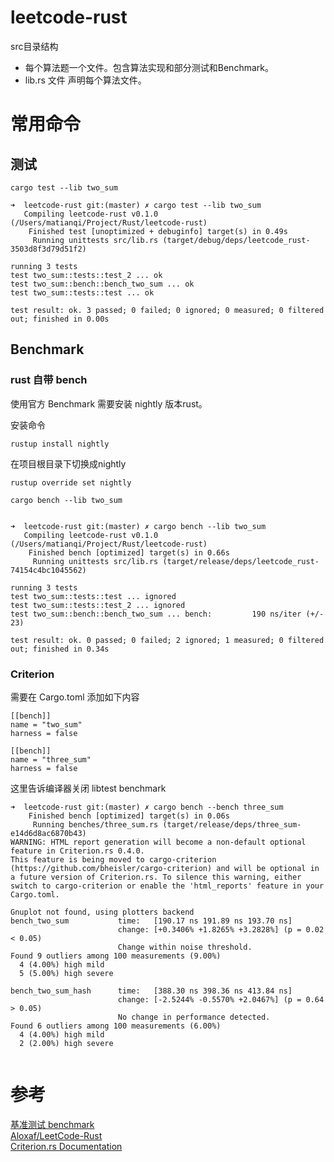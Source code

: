 # leetcode-rust

src目录结构
* 每个算法题一个文件。包含算法实现和部分测试和Benchmark。
* lib.rs 文件 声明每个算法文件。


# 常用命令

## 测试

`cargo test --lib two_sum`

```
➜  leetcode-rust git:(master) ✗ cargo test --lib two_sum
   Compiling leetcode-rust v0.1.0 (/Users/matianqi/Project/Rust/leetcode-rust)
    Finished test [unoptimized + debuginfo] target(s) in 0.49s
     Running unittests src/lib.rs (target/debug/deps/leetcode_rust-3503d8f3d79d51f2)

running 3 tests
test two_sum::tests::test_2 ... ok
test two_sum::bench::bench_two_sum ... ok
test two_sum::tests::test ... ok

test result: ok. 3 passed; 0 failed; 0 ignored; 0 measured; 0 filtered out; finished in 0.00s

```
## Benchmark

### rust 自带 bench
使用官方 Benchmark 需要安装 nightly 版本rust。

安装命令

`rustup install nightly`

在项目根目录下切换成nightly

`rustup override set nightly`

`cargo bench --lib two_sum`

```

➜  leetcode-rust git:(master) ✗ cargo bench --lib two_sum
   Compiling leetcode-rust v0.1.0 (/Users/matianqi/Project/Rust/leetcode-rust)
    Finished bench [optimized] target(s) in 0.66s
     Running unittests src/lib.rs (target/release/deps/leetcode_rust-74154c4bc1045562)

running 3 tests
test two_sum::tests::test ... ignored
test two_sum::tests::test_2 ... ignored
test two_sum::bench::bench_two_sum ... bench:         190 ns/iter (+/- 23)

test result: ok. 0 passed; 0 failed; 2 ignored; 1 measured; 0 filtered out; finished in 0.34s

```

### Criterion

需要在 Cargo.toml 添加如下内容

```
[[bench]]
name = "two_sum"
harness = false

[[bench]]
name = "three_sum"
harness = false

```
这里告诉编译器关闭 libtest benchmark  

```
➜  leetcode-rust git:(master) ✗ cargo bench --bench three_sum 
    Finished bench [optimized] target(s) in 0.06s
     Running benches/three_sum.rs (target/release/deps/three_sum-e14d6d8ac6870b43)
WARNING: HTML report generation will become a non-default optional feature in Criterion.rs 0.4.0.
This feature is being moved to cargo-criterion (https://github.com/bheisler/cargo-criterion) and will be optional in a future version of Criterion.rs. To silence this warning, either switch to cargo-criterion or enable the 'html_reports' feature in your Cargo.toml.

Gnuplot not found, using plotters backend
bench_two_sum           time:   [190.17 ns 191.89 ns 193.70 ns]                          
                        change: [+0.3406% +1.8265% +3.2828%] (p = 0.02 < 0.05)
                        Change within noise threshold.
Found 9 outliers among 100 measurements (9.00%)
  4 (4.00%) high mild
  5 (5.00%) high severe

bench_two_sum_hash      time:   [388.30 ns 398.36 ns 413.84 ns]                               
                        change: [-2.5244% -0.5570% +2.0467%] (p = 0.64 > 0.05)
                        No change in performance detected.
Found 6 outliers among 100 measurements (6.00%)
  4 (4.00%) high mild
  2 (2.00%) high severe
  
```

# 参考
[基准测试 benchmark](https://course.rs/test/benchmark.html)   
[Aloxaf/LeetCode-Rust](https://github.com/Aloxaf/LeetCode-Rust)   
[Criterion.rs Documentation](https://bheisler.github.io/criterion.rs/book/user_guide/migrating_from_libtest.html)